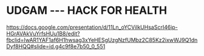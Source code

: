 # UDGAM --- HACK FOR HEALTH
https://docs.google.com/presentation/d/11Ln_oYCVilkUHsaScrI46ip-HGrAVAkVuYrfsHUu1B8/edit?fbclid=IwAR1YAF1af6H1hwsag3xYeHESgUzgNzfUMbz2C85Kz2ixwWJ9Q1dnDyf8HQQ#slide=id.g4c9f8e7b50_0_551
